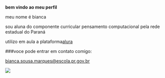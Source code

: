 **bem vindo ao meu perfil**

meu nome é bianca 

sou aluna do componente curricular pensamento computacional pela rede estadual do Paraná

utilizo em aula a plataforma[alura](https://www.alura.com.br)

###voce pode entrar em contato comigo:

bianca.sousa.marques@escola.pr.gov.br

![](https://media1.tenor.com/m/4ZlmebXLXXgAAAAC/tyler-the.gif)


